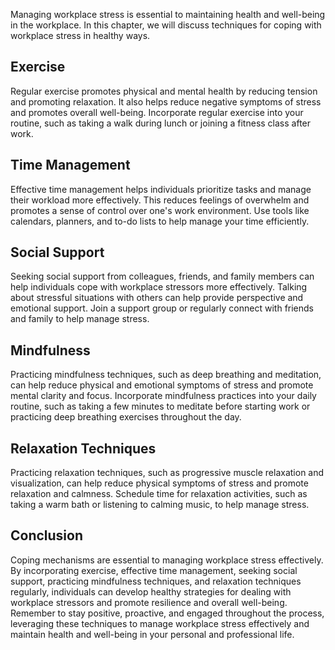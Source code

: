 
Managing workplace stress is essential to maintaining health and well-being in the workplace. In this chapter, we will discuss techniques for coping with workplace stress in healthy ways.

Exercise
--------

Regular exercise promotes physical and mental health by reducing tension and promoting relaxation. It also helps reduce negative symptoms of stress and promotes overall well-being. Incorporate regular exercise into your routine, such as taking a walk during lunch or joining a fitness class after work.

Time Management
---------------

Effective time management helps individuals prioritize tasks and manage their workload more effectively. This reduces feelings of overwhelm and promotes a sense of control over one's work environment. Use tools like calendars, planners, and to-do lists to help manage your time efficiently.

Social Support
--------------

Seeking social support from colleagues, friends, and family members can help individuals cope with workplace stressors more effectively. Talking about stressful situations with others can help provide perspective and emotional support. Join a support group or regularly connect with friends and family to help manage stress.

Mindfulness
-----------

Practicing mindfulness techniques, such as deep breathing and meditation, can help reduce physical and emotional symptoms of stress and promote mental clarity and focus. Incorporate mindfulness practices into your daily routine, such as taking a few minutes to meditate before starting work or practicing deep breathing exercises throughout the day.

Relaxation Techniques
---------------------

Practicing relaxation techniques, such as progressive muscle relaxation and visualization, can help reduce physical symptoms of stress and promote relaxation and calmness. Schedule time for relaxation activities, such as taking a warm bath or listening to calming music, to help manage stress.

Conclusion
----------

Coping mechanisms are essential to managing workplace stress effectively. By incorporating exercise, effective time management, seeking social support, practicing mindfulness techniques, and relaxation techniques regularly, individuals can develop healthy strategies for dealing with workplace stressors and promote resilience and overall well-being. Remember to stay positive, proactive, and engaged throughout the process, leveraging these techniques to manage workplace stress effectively and maintain health and well-being in your personal and professional life.
